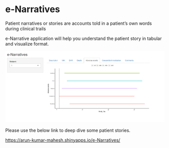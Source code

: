 # e-Narratives
Patient narratives or stories are accounts told in a patient’s own words during clinical trails

e-Narrative application will help you understand the patient story in tabular and visualize format.

![](image.jpg)

Please use the below link to deep dive some patient stories.

https://arun-kumar-mahesh.shinyapps.io/e-Narratives/ 
